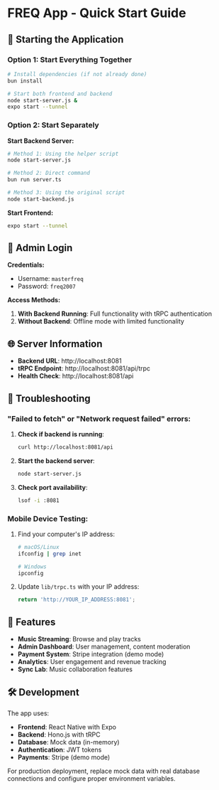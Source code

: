 # FREQ App - Quick Start Guide

## 🚀 Starting the Application

### Option 1: Start Everything Together
```bash
# Install dependencies (if not already done)
bun install

# Start both frontend and backend
node start-server.js &
expo start --tunnel
```

### Option 2: Start Separately

**Start Backend Server:**
```bash
# Method 1: Using the helper script
node start-server.js

# Method 2: Direct command
bun run server.ts

# Method 3: Using the original script
node start-backend.js
```

**Start Frontend:**
```bash
expo start --tunnel
```

## 🔐 Admin Login

**Credentials:**
- Username: `masterfreq`
- Password: `freq2007`

**Access Methods:**
1. **With Backend Running**: Full functionality with tRPC authentication
2. **Without Backend**: Offline mode with limited functionality

## 🌐 Server Information

- **Backend URL**: http://localhost:8081
- **tRPC Endpoint**: http://localhost:8081/api/trpc
- **Health Check**: http://localhost:8081/api

## 🔧 Troubleshooting

### "Failed to fetch" or "Network request failed" errors:

1. **Check if backend is running**:
   ```bash
   curl http://localhost:8081/api
   ```

2. **Start the backend server**:
   ```bash
   node start-server.js
   ```

3. **Check port availability**:
   ```bash
   lsof -i :8081
   ```

### Mobile Device Testing:

1. Find your computer's IP address:
   ```bash
   # macOS/Linux
   ifconfig | grep inet
   
   # Windows
   ipconfig
   ```

2. Update `lib/trpc.ts` with your IP address:
   ```typescript
   return 'http://YOUR_IP_ADDRESS:8081';
   ```

## 📱 Features

- **Music Streaming**: Browse and play tracks
- **Admin Dashboard**: User management, content moderation
- **Payment System**: Stripe integration (demo mode)
- **Analytics**: User engagement and revenue tracking
- **Sync Lab**: Music collaboration features

## 🛠️ Development

The app uses:
- **Frontend**: React Native with Expo
- **Backend**: Hono.js with tRPC
- **Database**: Mock data (in-memory)
- **Authentication**: JWT tokens
- **Payments**: Stripe (demo mode)

For production deployment, replace mock data with real database connections and configure proper environment variables.